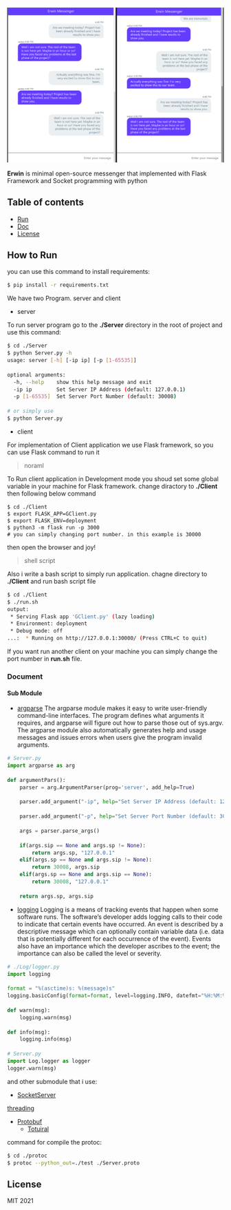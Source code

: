 
![alt text](./Screenshot.png)

**Erwin** is minimal open-source messenger that implemented with Flask Framework and Socket programming with python


## Table of contents
* [Run](#How-to-Run)
* [Doc](#Document-of-Server-Program)
* [License](#License)

## How to Run
you can use this command to install requirements:
```bash 
$ pip install -r requirements.txt
```

We have two Program. server and client
* server

To run server program go to the **./Server** directory in the root of project and use this command:
```bash
$ cd ./Server
$ python Server.py -h 
usage: server [-h] [-ip ip] [-p [1-65535]]

optional arguments:
  -h, --help    show this help message and exit
  -ip ip        Set Server IP Address (default: 127.0.0.1)
  -p [1-65535]  Set Server Port Number (default: 30008)

# or simply use 
$ python Server.py

```

* client

For implementation of Client application we use Flask framework, so you can use Flask command to run it
> noraml

To Run client application in Development mode you shoud set some global variable in your machine for Flask framework.
change diractory to **./Client** then following below command 
```shell
$ cd ./Client
$ export FLASK_APP=GClient.py
$ export FLASK_ENV=deployment
$ python3 -m flask run -p 3000
# you can simply changing port number. in this example is 30000
```

then open the browser and joy!

> shell script

Also i write a bash script to simply run application.
chagne directory to **./Client** and run bash script file
```bash
$ cd ./Client
$ ./run.sh
output:
 * Serving Flask app 'GClient.py' (lazy loading)
 * Environment: deployment
 * Debug mode: off
...:  * Running on http://127.0.0.1:30000/ (Press CTRL+C to quit)
```
If you want run another client on your machine you can simply change the port number in **run.sh** file.

### Document 
#### Sub Module
* [argparse](https://docs.python.org/3/library/argparse.html)
The argparse module makes it easy to write user-friendly command-line interfaces. The program defines what arguments it requires, and argparse will figure out how to parse those out of sys.argv. The argparse module also automatically generates help and usage messages and issues errors when users give the program invalid arguments.

```python
# Server.py
import argparse as arg 

def argumentPars():
    parser = arg.ArgumentParser(prog='server', add_help=True)

    parser.add_argument("-ip", help="Set Server IP Address (default: 127.0.0.1)", type=str)

    parser.add_argument("-p", help="Set Server Port Number (default: 30008)", type=str)

    args = parser.parse_args()

    if(args.sip == None and args.sp != None):
        return args.sp, "127.0.0.1"
    elif(args.sp == None and args.sip != None):
        return 30008, args.sip
    elif(args.sp == None and args.sip == None):
        return 30008, "127.0.0.1"

    return args.sp, args.sip

```

* [logging](https://docs.python.org/3/howto/logging.html)
Logging is a means of tracking events that happen when some software runs. The software’s developer adds logging calls to their code to indicate that certain events have occurred. An event is described by a descriptive message which can optionally contain variable data (i.e. data that is potentially different for each occurrence of the event). Events also have an importance which the developer ascribes to the event; the importance can also be called the level or severity.

```python
# ./Log/logger.py
import logging

format = "%(asctime)s: %(message)s" 
logging.basicConfig(format=format, level=logging.INFO, datefmt="%H:%M:%S")

def warn(msg):
    logging.warn(msg)

def info(msg):
    logging.info(msg)
    
# Server.py
import Log.logger as logger 
logger.warn(msg)
```
and other submodule that i use:
* [SocketServer](./Server/SocketServer.py)

[threading](https://docs.python.org/3/library/threading.html)


* [Protobuf](https://github.com/protocolbuffers/protobuf/tree/master/python)
    * [Totuiral](https://developers.google.com/protocol-buffers/docs/pythontutorial)

command for compile the protoc:
```bash
$ cd ./protoc
$ protoc --python_out=./test ./Server.proto 
```

## License

MIT 2021